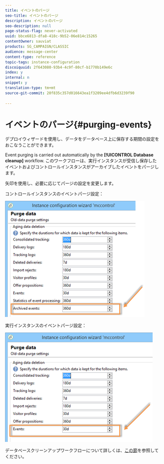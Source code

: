 ```yaml
---
title: イベントのパージ
seo-title: イベントのパージ
description: イベントのパージ
seo-description: null
page-status-flag: never-activated
uuid: bbce6813-dfa8-418c-9b52-06e814c15265
contentOwner: sauviat
products: SG_CAMPAIGN/CLASSIC
audience: message-center
content-type: reference
topic-tags: instance-configuration
discoiquuid: 2f643080-93b4-4c9f-80cf-b1770b149e6c
index: y
internal: n
snippet: y
translation-type: tm+mt
source-git-commit: 20f835c357d016643ea1f3209ee4dfb6d3239f90

---
```



# イベントのパージ{#purging-events}

デプロイウィザードを使用し、データをデータベース上に保存する期間の設定をおこなうことができます。

Event purging is carried out automatically by the **[!UICONTROL Database cleanup]** workflow. このワークフローは、実行インスタンスが受信し保存したイベントおよびコントロールインスタンスがアーカイブしたイベントをパージします。

矢印を使用し、必要に応じてパージの設定を変更します。

コントロールインスタンスのイベントパージ設定：

![](assets/messagecenter_delete_events_001.png)

実行インスタンスのイベントパージ設定：

![](assets/messagecenter_delete_events_002.png)

データベースクリーンアップワークフローについて詳しくは、[この節](../../production/using/database-cleanup-workflow.md)を参照してください。
